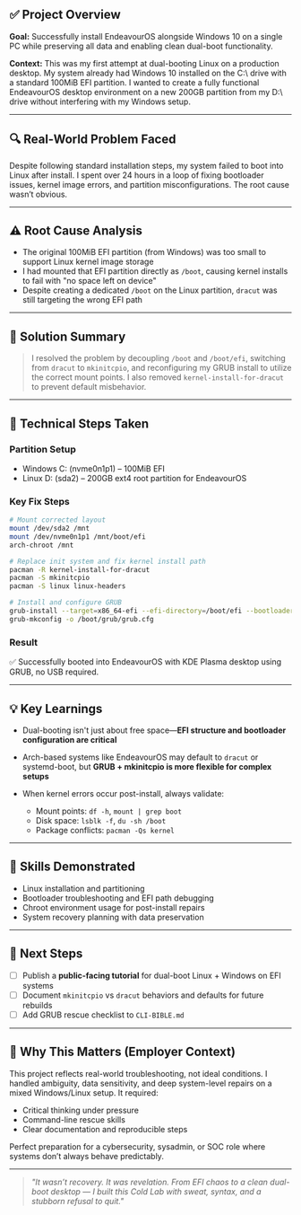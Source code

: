
## ✅ Project Overview

**Goal:** Successfully install EndeavourOS alongside Windows 10 on a single PC while preserving all data and enabling clean dual-boot functionality.

**Context:** This was my first attempt at dual-booting Linux on a production desktop. My system already had Windows 10 installed on the C:\ drive with a standard 100MiB EFI partition. I wanted to create a fully functional EndeavourOS desktop environment on a new 200GB partition from my D:\ drive without interfering with my Windows setup.

---

## 🔍 Real-World Problem Faced

Despite following standard installation steps, my system failed to boot into Linux after install. I spent over 24 hours in a loop of fixing bootloader issues, kernel image errors, and partition misconfigurations. The root cause wasn’t obvious.

---

## ⚠️ Root Cause Analysis

* The original 100MiB EFI partition (from Windows) was too small to support Linux kernel image storage
* I had mounted that EFI partition directly as `/boot`, causing kernel installs to fail with "no space left on device"
* Despite creating a dedicated `/boot` on the Linux partition, `dracut` was still targeting the wrong EFI path

---

## 🧠 Solution Summary

> I resolved the problem by decoupling `/boot` and `/boot/efi`, switching from `dracut` to `mkinitcpio`, and reconfiguring my GRUB install to utilize the correct mount points. I also removed `kernel-install-for-dracut` to prevent default misbehavior.

---

## 🔧 Technical Steps Taken

### Partition Setup

* Windows C: (nvme0n1p1) – 100MiB EFI
* Linux D: (sda2) – 200GB ext4 root partition for EndeavourOS

### Key Fix Steps

```bash
# Mount corrected layout
mount /dev/sda2 /mnt
mount /dev/nvme0n1p1 /mnt/boot/efi
arch-chroot /mnt

# Replace init system and fix kernel install path
pacman -R kernel-install-for-dracut
pacman -S mkinitcpio
pacman -S linux linux-headers

# Install and configure GRUB
grub-install --target=x86_64-efi --efi-directory=/boot/efi --bootloader-id=GRUB
grub-mkconfig -o /boot/grub/grub.cfg
```

### Result

✅ Successfully booted into EndeavourOS with KDE Plasma desktop using GRUB, no USB required.

---

## 💡 Key Learnings

* Dual-booting isn't just about free space—**EFI structure and bootloader configuration are critical**
* Arch-based systems like EndeavourOS may default to `dracut` or systemd-boot, but **GRUB + mkinitcpio is more flexible for complex setups**
* When kernel errors occur post-install, always validate:

  * Mount points: `df -h`, `mount | grep boot`
  * Disk space: `lsblk -f`, `du -sh /boot`
  * Package conflicts: `pacman -Qs kernel`

---

## 🧰 Skills Demonstrated

* Linux installation and partitioning
* Bootloader troubleshooting and EFI path debugging
* Chroot environment usage for post-install repairs
* System recovery planning with data preservation

---

## 🧭 Next Steps

* [ ] Publish a **public-facing tutorial** for dual-boot Linux + Windows on EFI systems
* [ ] Document `mkinitcpio` vs `dracut` behaviors and defaults for future rebuilds
* [ ] Add GRUB rescue checklist to `CLI-BIBLE.md`

---

## 🎯 Why This Matters (Employer Context)

This project reflects real-world troubleshooting, not ideal conditions. I handled ambiguity, data sensitivity, and deep system-level repairs on a mixed Windows/Linux setup. It required:

* Critical thinking under pressure
* Command-line rescue skills
* Clear documentation and reproducible steps

Perfect preparation for a cybersecurity, sysadmin, or SOC role where systems don’t always behave predictably.

---

> *"It wasn’t recovery. It was revelation. From EFI chaos to a clean dual-boot desktop — I built this Cold Lab with sweat, syntax, and a stubborn refusal to quit."*
